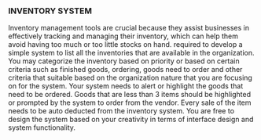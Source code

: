 ### INVENTORY SYSTEM

Inventory management tools are crucial because they assist businesses in effectively tracking and managing their inventory, which can help them avoid having too much or too little stocks on hand.
required to develop a simple system to list all the inventories that are available in the organization. You may categorize the inventory based on priority or based on certain criteria such as finished goods, ordering, goods need to order and other criteria that suitable based on the organization nature that you are focusing on for the system. Your system needs to alert or highlight the goods that need to be ordered. Goods that are less than 3 items should be highlighted or prompted by the system to order from the vendor. Every sale of the item needs to be auto deducted from the inventory system. You are free to design the system based on your creativity in terms of interface design and system functionality.
